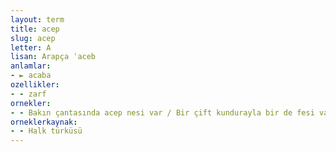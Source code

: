 ```yaml
---
layout: term
title: acep
slug: acep
letter: A
lisan: Arapça ʿaceb
anlamlar:
- ► acaba
ozellikler:
- - zarf
ornekler:
- - Bakın çantasında acep nesi var / Bir çift kundurayla bir de fesi var
orneklerkaynak:
- - Halk türküsü
---
```

